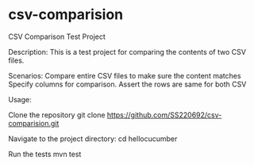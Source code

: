# csv-comparision
CSV Comparison Test Project

Description: This is a test project for comparing the contents of two CSV files.

Scenarios: Compare entire CSV files to make sure the content matches Specify columns for comparison. Assert the rows are same for both CSV

Usage:

Clone the repository git clone https://github.com/SS220692/csv-comparision.git

Navigate to the project directory: cd hellocucumber

Run the tests mvn test
